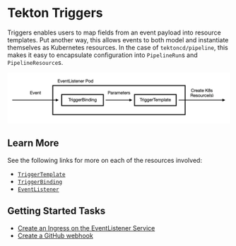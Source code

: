 # Tekton Triggers
Triggers enables users to map fields from an event payload into resource templates. Put another way, this allows events to both model and instantiate themselves as Kubernetes resources. In the case of `tektoncd/pipeline`, this makes it easy to encapsulate configuration into `PipelineRun`s and `PipelineResource`s. 

![TriggerFlow](../images/TriggerFlow.png)

## Learn More
See the following links for more on each of the resources involved:
- [`TriggerTemplate`](triggertemplates.md)
- [`TriggerBinding`](triggerbindings.md)
- [`EventListener`](eventlisteners.md)

## Getting Started Tasks
- [Create an Ingress on the EventListener Service](create-ingress.yaml)
- [Create a GitHub webhook](create-webhook.yaml)

